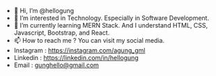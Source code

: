 - 👋 Hi, I’m @hellogung
- 👀 I’m interested in Technology. Especially in Software Development.
- 🌱 I’m currently learning MERN Stack. And I understand HTML, CSS, Javascript, Bootstrap, and React.
- 📫 How to reach me ? You can visit my social media.
- Instagram : https://instagram.com/agung_gml
- Linkedin : https://linkedin.com/in/hellogung
- Email : gunghello@gmail.com

<!---
hellogung/hellogung is a ✨ special ✨ repository because its `README.md` (this file) appears on your GitHub profile.
You can click the Preview link to take a look at your changes.
--->
